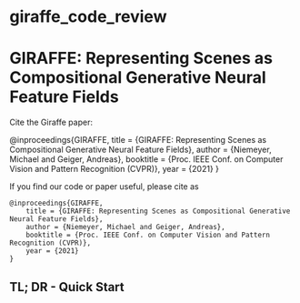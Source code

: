 # giraffe_code_review
# GIRAFFE: Representing Scenes as Compositional Generative Neural Feature Fields

Cite the Giraffe paper:


  @inproceedings{GIRAFFE,
      title = {GIRAFFE: Representing Scenes as Compositional Generative Neural Feature Fields},
      author = {Niemeyer, Michael and Geiger, Andreas},
      booktitle = {Proc. IEEE Conf. on Computer Vision and Pattern Recognition (CVPR)},
      year = {2021}
  }

If you find our code or paper useful, please cite as

    @inproceedings{GIRAFFE,
        title = {GIRAFFE: Representing Scenes as Compositional Generative Neural Feature Fields},
        author = {Niemeyer, Michael and Geiger, Andreas},
        booktitle = {Proc. IEEE Conf. on Computer Vision and Pattern Recognition (CVPR)},
        year = {2021}
    }

## TL; DR - Quick Start
